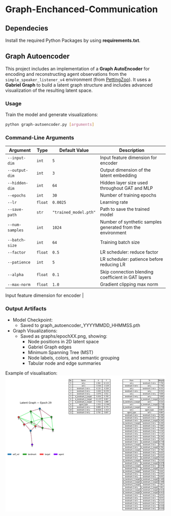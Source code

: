 # Graph-Enchanced-Communication

## Dependecies

Install the required Python Packages by using **requirements.txt**.
 
## Graph Autoencoder

This project includes an implementation of a **Graph AutoEncoder** for encoding and reconstructing agent observations from the `simple_speaker_listener_v4` environment (from [PettingZoo](https://www.pettingzoo.ml/)). It uses a **Gabriel Graph** to build a latent graph structure and includes advanced visualization of the resulting latent space.

### Usage

Train the model and generate visualizations:
```bash
python graph-autoencoder.py [arguments]
```

### Command-Line Arguments

| Argument             | Type     | Default Value          | Description |
|----------------------|----------|-------------------------|-------------|
| `--input-dim`        | `int`    | `5`                     | Input feature dimension for encoder |
| `--output-dim`       | `int`    | `3`                     | Output dimension of the latent embedding |
| `--hidden-dim`       | `int`    | `64`                    | Hidden layer size used throughout GAT and MLP |
| `--epochs`           | `int`    | `30`                    | Number of training epochs |
| `--lr`               | `float`  | `0.0025`                | Learning rate |
| `--save-path`        | `str`    | `"trained_model.pth"`   | Path to save the trained model |
| `--num-samples`      | `int`    | `1024`                  | Number of synthetic samples generated from the environment |
| `--batch-size`       | `int`    | `64`                    | Training batch size |
| `--factor`           | `float`  | `0.5`                   | LR scheduler: reduce factor |
| `--patience`         | `int`    | `5`                     | LR scheduler: patience before reducing LR |
| `--alpha`            | `float`  | `0.1`                   | Skip connection blending coefficient in GAT layers |
| `--max-norm`         | `float`  | `1.0`                   | Gradient clipping max norm |


Input feature dimension for encoder       | 
### Output Artifacts

- Model Checkpoint:
  - Saved to graph_autoencoder_YYYYMMDD_HHMMSS.pth
- Graph Visualizations:
  - Saved as graphs/epochXX.png, showing:
    - Node positions in 2D latent space 
    - Gabriel Graph edges 
    - Minimum Spanning Tree (MST)
    - Node labels, colors, and semantic grouping 
    - Tabular node and edge summaries

Example of visualisation:
![epoch.png](./resources/epoch-example.png)